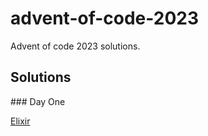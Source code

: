 # advent-of-code-2023

Advent of code 2023 solutions.

## Solutions

### Day One

[Elixir](aoc_elixir/lib/1/)
